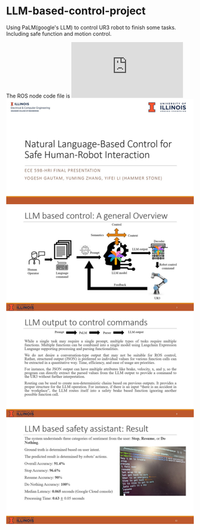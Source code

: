 # LLM-based-control-project
Using PaLM(google's LLM) to control UR3 robot to finish some tasks. Including safe function and motion control.

The ROS node code file is ![here](https://github.com/LI-SUSTech/LLM-based-control-project/blob/main/hri.py)
![image](https://github.com/LI-SUSTech/LLM-based-control-project/blob/main/presentation/Slide1.jpg)
![image](https://github.com/LI-SUSTech/LLM-based-control-project/blob/main/presentation/Slide7.jpg)
![image](https://github.com/LI-SUSTech/LLM-based-control-project/blob/main/presentation/Slide9.jpg)
![image](https://github.com/LI-SUSTech/LLM-based-control-project/blob/main/presentation/Slide12.jpg)
